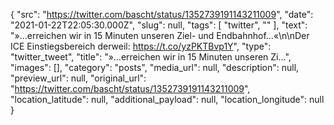 {
  "src": "https://twitter.com/bascht/status/1352739191143211009",
  "date": "2021-01-22T22:05:30.000Z",
  "slug": null,
  "tags": [
    "twitter",
    ""
  ],
  "text": "»…erreichen wir in 15 Minuten unseren Ziel- und Endbahnhof…«\n\nDer ICE Einstiegsbereich derweil: https://t.co/yzPKTBvp1Y",
  "type": "twitter_tweet",
  "title": "»…erreichen wir in 15 Minuten unseren Zi…",
  "images": [],
  "category": "posts",
  "media_url": null,
  "description": null,
  "preview_url": null,
  "original_url": "https://twitter.com/bascht/status/1352739191143211009",
  "location_latitude": null,
  "additional_payload": null,
  "location_longitude": null
}